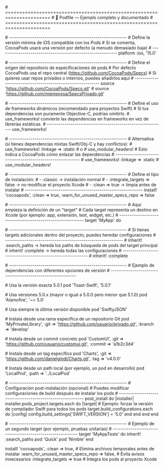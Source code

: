 \# ======================================================================
\# 📘 Podfile — Ejemplo completo y documentado
\# ======================================================================

\# ------------------------------------------------------------
\# Define la versión mínima de iOS compatible con los Pods
\# Si se comenta, CocoaPods usará una versión por defecto (a menudo demasiado baja)
\# ------------------------------------------------------------
platform :ios, '15.0'

\# ------------------------------------------------------------
\# Define el origen del repositorio de especificaciones de pods
\# Por defecto CocoaPods usa el repo central (https://github.com/CocoaPods/Specs)
\# Si quieres usar repos privados o internos, puedes añadirlos aquí
\# ------------------------------------------------------------
source 'https://github.com/CocoaPods/Specs.git'
\# source 'https://github.com/miempresa/SpecsPrivado.git'

\# ------------------------------------------------------------
\# Define el uso de frameworks dinámicos (recomendado para proyectos Swift)
\# Si tus dependencias son puramente Objective-C, podrías omitirlo.
\# use_frameworks! convierte las dependencias en frameworks en vez de librerías estáticas.
\# ------------------------------------------------------------
use_frameworks!

\# ------------------------------------------------------------
\# Alternativa (si tienes dependencias mixtas Swift/Obj-C y hay conflictos):
\# use_frameworks! :linkage => :static
\# o
\# use_modular_headers!
\# Esto indica a CocoaPods cómo enlazar las dependencias
\# ------------------------------------------------------------
\# use_frameworks! :linkage => :static
\# use_modular_headers!

\# ------------------------------------------------------------
\# Define el tipo de instalación: 
\# - :classic → instalación normal
\# - :integrate_targets => false → no modificar el proyecto Xcode
\# - :clean => true → limpia antes de instalar
\# ------------------------------------------------------------
install! 'cocoapods', :clean => true, :warn_for_unused_master_specs_repo => false

\# ------------------------------------------------------------
\# Aquí empieza la definición de un "target"
\# Cada target representa un destino en Xcode (por ejemplo: app, extensión, test, widget, etc.)
\# ------------------------------------------------------------
target 'MyApp' do
  
  \# ------------------------------------------------------------
  \# Si tienes targets adicionales dentro del proyecto, puedes heredar configuraciones
  \# ------------------------------------------------------------
  \# inherit! :search_paths  → hereda los paths de búsqueda de pods del target principal
  \# inherit! :complete      → hereda todas las configuraciones
  \# ------------------------------------------------------------
  \# inherit! :complete
  
  \# ------------------------------------------------------------
  \# Ejemplo de dependencias con diferentes opciones de versión
  \# ------------------------------------------------------------
  
  \# Usa la versión exacta 5.0.1
  pod 'Toast-Swift', '5.0.1'
  
  \# Usa versiones 5.0.x (mayor o igual a 5.0.0 pero menor que 5.1.0)
  pod 'Alamofire', '~> 5.0'
  
  \# Usa siempre la última versión disponible
  pod 'SwiftyJSON'
  
  \# Instala desde una rama específica de un repositorio Git
  pod 'MyPrivateLibrary', :git => 'https://github.com/usuario/privado.git', :branch => 'develop'
  
  \# Instala desde un commit concreto
  pod 'CustomUI', :git => 'https://github.com/usuario/customui.git', :commit => 'a1b2c3d4'
  
  \# Instala desde un tag específico
  pod 'Charts', :git => 'https://github.com/danielgindi/Charts.git', :tag => 'v4.0.0'
  
  \# Instala desde un path local (por ejemplo, un pod en desarrollo)
  pod 'LocalPod', :path => '../LocalPod'

  \# ------------------------------------------------------------
  \# Configuración post-instalación (opcional)
  \# Puedes modificar configuraciones de build después de instalar los pods
  \# ------------------------------------------------------------
  post_install do |installer|
    installer.pods_project.targets.each do |target|
      \# Ejemplo: forzar la versión de compilador Swift para todos los pods
      target.build_configurations.each do |config|
        config.build_settings['SWIFT_VERSION'] = '5.0'
      end
    end
  end
end

\# ------------------------------------------------------------
\# Ejemplo de un segundo target (por ejemplo, pruebas unitarias)
\# ------------------------------------------------------------
target 'MyAppTests' do
  inherit! :search_paths
  pod 'Quick'
  pod 'Nimble'
end

install! 'cocoapods',
  :clean => true,                    \# Elimina archivos temporales antes de instalar
  :warn_for_unused_master_specs_repo => false,  \# Evita avisos innecesarios
  :integrate_targets => true         \# Integra los pods al proyecto Xcode
